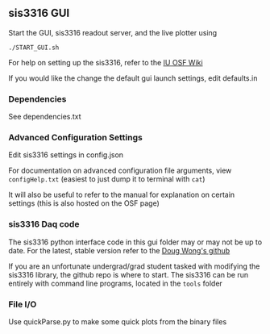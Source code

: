 ## sis3316 GUI ###

Start the GUI, sis3316 readout server, and the live plotter using 

```
./START_GUI.sh
```

For help on setting up the sis3316, refer to the [IU OSF Wiki](https://osf.io/xvpmf/?view_only=d6578f1ad8ee491598bd39c41b621ed1)

If you would like the change the default gui launch settings, edit defaults.in

### Dependencies ###

See dependencies.txt

### Advanced Configuration Settings ###

Edit sis3316 settings in config.json

For documentation on advanced configuration file arguments, view `configHelp.txt` (easiest to just dump it to terminal with `cat`)

It will also be useful to refer to the manual for explanation on certain settings (this is also hosted on the OSF page)

### sis3316 Daq code ###

The sis3316 python interface code in this gui folder may or may not be up to date. For the latest, stable version refer to the [Doug Wong's github](https://github.com/dougUCN/SIS3316)

If you are an unfortunate undergrad/grad student tasked with modifying the sis3316 library, the github repo is where to start. The sis3316 can be run entirely with command line programs, located in the `tools` folder

### File I/O ###

Use quickParse.py to make some quick plots from the binary files


